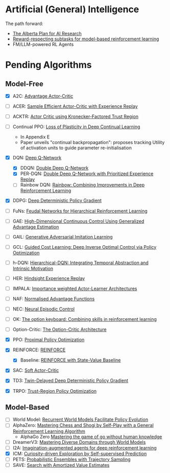 # Artificial (General) Intelligence
The path forward:
  - [The Alberta Plan for AI Research](https://arxiv.org/pdf/2208.11173.pdf)
  - [Reward-respecting subtasks for model-based reinforcement learning](https://www.sciencedirect.com/science/article/pii/S0004370223001479#br0380)
  - FM/LLM-powered RL Agents

# Pending Algorithms

## Model-Free

- [x] A2C: [Advantage Actor-Critic](unrl/algos/actor_critic.py)
- [ ] ACER: [Sample Efficient Actor-Critic with Experience Replay](https://arxiv.org/pdf/1611.01224.pdf)
- [ ] ACKTR: [Actor Critic using Kronecker-Factored Trust Region](https://arxiv.org/abs/1708.05144)
- [ ] Continual PPO: [Loss of Plasticity in Deep Continual Learning](https://arxiv.org/pdf/2306.13812.pdf)
  - In Appendix E
  - Paper unveils "continual backpropagation": proposes tracking Utility of activation units to guide parameter re-initialisation
- [x] DQN: [Deep Q-Network](unrl/algos/dqn.py)
  - [x] DDQN: [Double Deep Q-Network](unrl/algos/dqn.py)
  - [x] PER-DQN: [Double Deep Q-Network with Prioritized Experience Replay](unrl/algos/dqn.py)
  - [ ] Rainbow DQN: [Rainbow: Combining Improvements in Deep Reinforcement Learning](https://arxiv.org/pdf/1710.02298)
- [x] DDPG: [Deep Deterministic Policy Gradient](unrl/algos/ddpg.py)
- [ ] FuNs: [Feudal Networks for Hierarchical Reinforcement Learning](http://proceedings.mlr.press/v70/vezhnevets17a.html)
- [ ] GAE: [High-Dimensional Continuous Control Using Generalized Advantage Estimation](https://arxiv.org/abs/1506.02438)
- [ ] GAIL: [Generative Adversarial Imitation Learning](https://arxiv.org/pdf/1606.03476.pdf)
- [ ] GCL: [Guided Cost Learning: Deep Inverse Optimal Control via Policy Optimization](https://proceedings.mlr.press/v48/finn16.html)
- [ ] h-DQN: [Hierarchical-DQN: Integrating Temporal Abstraction and Intrinsic Motivation](https://proceedings.neurips.cc/paper_files/paper/2016/file/f442d33fa06832082290ad8544a8da27-Paper.pdf)
- [ ] HER: [Hindsight Experience Replay](https://arxiv.org/pdf/1707.01495.pdf)
- [ ] IMPALA: [Importance weighted Actor-Learner Architectures](http://proceedings.mlr.press/v80/espeholt18a.html)
- [ ] NAF: [Normalised Advantage Functions](https://arxiv.org/pdf/1603.00748.pdf)
- [ ] NEC: [Neural Episodic Control](https://proceedings.mlr.press/v70/pritzel17a/pritzel17a.pdf)
- [ ] OK: [The option keyboard: Combining skills in reinforcement learning](https://proceedings.neurips.cc/paper_files/paper/2019/hash/251c5ffd6b62cc21c446c963c76cf214-Abstract.html)
- [ ] Option-Critic: [The Option-Critic Architecture](https://ojs.aaai.org/index.php/AAAI/article/view/10916)
- [x] PPO: [Proximal Policy Optimization](unrl/algos/policy_gradient.py)
- [x] REINFORCE: [REINFORCE](unrl/algos/policy_gradient.py)
  - [x] Baseline: [REINFORCE with State-Value Baseline](unrl/algos/policy_gradient.py)
- [x] SAC: [Soft Actor-Critic](unrl/algos/ddpg.py)
- [x] TD3: [Twin-Delayed Deep Deterministic Policy Gradient](unrl/algos/ddpg.py)
- [x] TRPO: [Trust-Region Policy Optimization](unrl/algos/policy_gradient.py)



## Model-Based

- [ ] World Model: [Recurrent World Models Facilitate Policy Evolution](https://proceedings.neurips.cc/paper/2018/hash/2de5d16682c3c35007e4e92982f1a2ba-Abstract.html)
- [ ] AlphaZero: [Mastering Chess and Shogi by Self-Play with a General Reinforcement Learning Algorithm](https://arxiv.org/pdf/1712.01815.pdf)
  - AlphaGo Zero [Mastering the game of go without human knowledge](https://www.nature.com/articles/nature24270)
- [ ] DreamerV3: [Mastering Diverse Domains through World Models](https://arxiv.org/pdf/2301.04104.pdf)
- [ ] I2A: [Imagination-augmented agents for deep reinforcement learning](https://proceedings.neurips.cc/paper/2017/hash/9e82757e9a1c12cb710ad680db11f6f1-Abstract.html)
- [x] ICM: [Curiosity-driven Exploration by Self-supervised Prediction](https://proceedings.mlr.press/v70/pathak17a.html)
- [ ] PETS: [Probabilistic Ensembles with Trajectory Sampling](https://proceedings.neurips.cc/paper_files/paper/2018/hash/3de568f8597b94bda53149c7d7f5958c-Abstract.html)
- [ ] SAVE: [Search with Amortized Value Estimates](https://arxiv.org/abs/1912.02807)
